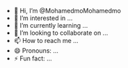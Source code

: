 - 👋 Hi, I’m @MohamedmoMohamedmo
- 👀 I’m interested in ...
- 🌱 I’m currently learning ...
- 💞️ I’m looking to collaborate on ...
- 📫 How to reach me ...
- 😄 Pronouns: ...
- ⚡ Fun fact: ...

<!---
MohamedmoMohamedmo/MohamedmoMohamedmo is a ✨ special ✨ repository because its `README.md` (this file) appears on your GitHub profile.
You can click the Preview link to take a look at your changes.
---
